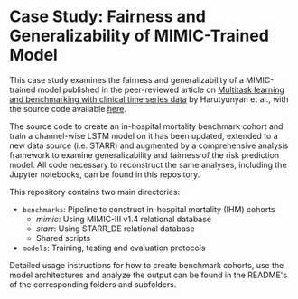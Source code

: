 # Case Study: Fairness and Generalizability of MIMIC-Trained Model 

This case study examines the fairness and generalizability of a MIMIC-trained model published in the peer-reviewed article on 
[Multitask learning and benchmarking with clinical time series data](https://www.nature.com/articles/s41597-019-0103-9) by Harutyunyan et al., 
with the source code available [here](https://github.com/YerevaNN/mimic3-benchmarks).

The source code to create an in-hospital mortality benchmark cohort and train a channel-wise LSTM model on it
has been updated, extended to a new data source (i.e. STARR) and augmented by a comprehensive analysis framework
to examine generalizability and fairness of the risk prediction model.
All code necessary to reconstruct the same analyses, including the Jupyter notebooks, can be
found in this repository.

This repository contains two main directories:

- `benchmarks`: Pipeline to construct in-hospital mortality (IHM) cohorts
    - *mimic*: Using MIMIC-III v1.4 relational database
    - *starr*: Using STARR_DE relational database
    - Shared scripts
- `models`: Training, testing and evaluation protocols

Detailed usage instructions for how to create benchmark cohorts, use the model
architectures and analyze the output can be found in the README's of the 
corresponding folders and subfolders.



